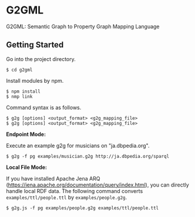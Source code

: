 # G2GML

G2GML: Semantic Graph to Property Graph Mapping Language

## Getting Started

Go into the project directory.

    $ cd g2gml

Install modules by npm.

    $ npm install
    $ nmp link

Command syntax is as follows.

    $ g2g [options] <output_format> <g2g_mapping_file>
    $ g2g [options] <output_format> <g2g_mapping_file>

**Endpoint Mode:**

Execute an example g2g for musicians on "ja.dbpedia.org".

    $ g2g -f pg examples/musician.g2g http://ja.dbpedia.org/sparql

**Local File Mode:**

If you have installed Apache Jena ARQ (https://jena.apache.org/documentation/query/index.html), you can directly handle local RDF data.
The following command converts ```examples/ttl/people.ttl``` by ```examples/people.g2g```.

    $ g2g.js -f pg examples/people.g2g examples/ttl/people.ttl
